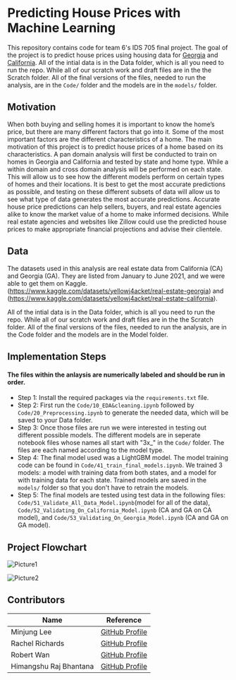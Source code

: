 # Predicting House Prices with Machine Learning
This repository contains code for team 6's IDS 705 final project. The goal of the project is to predict house prices using housing data for [Georgia](https://www.kaggle.com/datasets/yellowj4acket/real-estate-georgia) and [California](https://www.kaggle.com/datasets/yellowj4acket/real-estate-california). All of the intial data is in the Data folder, which is all you need to run the repo. While all of our scratch work and draft files are in the the Scratch folder. All of the final versions of the files, needed to run the analysis, are in the `Code/` folder and the models are in the `models/` folder. 

## Motivation
When both buying and selling homes it is important to know the home’s price, but there are many different factors that go into it. Some of the most important factors are the different characteristics of a home. The main motivation of this project is to predict house prices of a home based on its characteristics. A pan domain analysis will first be conducted to train on homes in Georgia and California and tested by state and home type. While a within domain and cross domain analysis will be performed on each state. This will allow us to see how the different models perform on certain types of homes and their locations. It is best to get the most accurate predictions as possible, and testing on these different subsets of data will allow us to see what type of data generates the most accurate predictions. Accurate house price predictions can help sellers, buyers, and real estate agencies alike to know the market value of a home to make informed decisions. While real estate agencies and websites like Zillow could use the predicted house prices to make appropriate financial projections and advise their clientele.
 
## Data
The datasets used in this analysis are real estate data from California (CA) and Georgia (GA). They are listed from January to June 2021, and we were able to get them on Kaggle.
(https://www.kaggle.com/datasets/yellowj4acket/real-estate-georgia) and (https://www.kaggle.com/datasets/yellowj4acket/real-estate-california). 

All of the intial data is in the Data folder, which is all you need to run the repo. While all of our scratch work and draft files are in the the Scratch folder. All of the final versions of the files, needed to run the analysis, are in the Code folder and the models are in the Model folder. 


## Implementation Steps

  #### The files within the anlaysis are numerically labeled and should be run in order.
  
 - Step 1: Install the required packages via the `requirements.txt` file.
 - Step 2: First run the `Code/10_EDA&cleaning.ipynb` followed by `Code/20_Preprocessing.ipynb` to generate the needed data, which will be saved to your Data folder. 
 - Step 3: Once those files are run we were interested in testing out different possible models. The different models are in seperate notebook files whose names all start with "3x_" in the `Code/` folder. The files are each named according to the model type.
 - Step 4: The final model used was a LightGBM model. The model training code can be found in `Code/41_train_final_models.ipynb`. We trained 3 models: a model with training data from both states, and a model for with training data for each state. Trained models are saved in the `models/` folder so that you don't have to retrain the models.
 - Step 5: The final models are tested using test data in the following files: `Code/51_Validate_All_Data_Model.ipynb`(model for all of the data), `Code/52_Validating_On_California_Model.ipynb` (CA and GA on CA model), and `Code/53_Validating_On_Georgia_Model.ipynb` (CA and GA on GA model).
  
  
  ## Project Flowchart
![Picture1](https://user-images.githubusercontent.com/89568663/163626083-0a0d2de1-6439-444e-b2b7-e7f0fcd66dee.png)

![Picture2](https://user-images.githubusercontent.com/89568663/163626085-4bec457e-b86d-41e5-a53e-fa95746c92f9.png)

## Contributors
| Name | Reference |
|----|----|
|Minjung Lee| [GitHub Profile](https://github.com/minjung0)|
|Rachel Richards|[GitHub Profile](https://github.com/rjrichards27)|
|Robert Wan| [GitHub Profile](https://github.com/rw417)|
|Himangshu Raj Bhantana | [GitHub Profile](https://github.com/hb173)|
